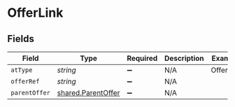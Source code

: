 # OfferLink


## Fields

| Field                                                           | Type                                                            | Required                                                        | Description                                                     | Example                                                         |
| --------------------------------------------------------------- | --------------------------------------------------------------- | --------------------------------------------------------------- | --------------------------------------------------------------- | --------------------------------------------------------------- |
| `atType`                                                        | *string*                                                        | :heavy_minus_sign:                                              | N/A                                                             | OfferLink                                                       |
| `offerRef`                                                      | *string*                                                        | :heavy_minus_sign:                                              | N/A                                                             |                                                                 |
| `parentOffer`                                                   | [shared.ParentOffer](../../../sdk/models/shared/parentoffer.md) | :heavy_minus_sign:                                              | N/A                                                             |                                                                 |
